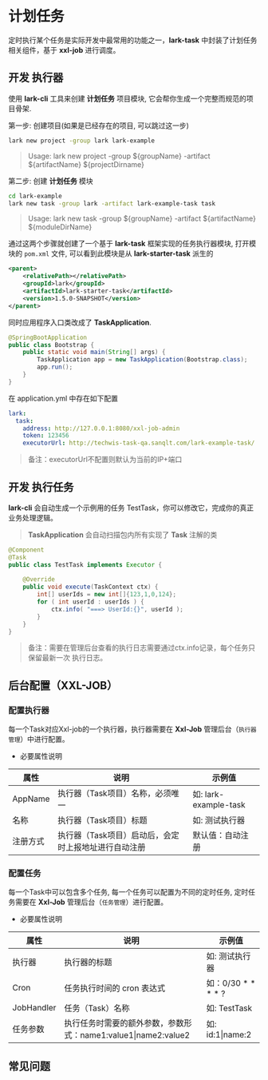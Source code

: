 # 计划任务

定时执行某个任务是实际开发中最常用的功能之一，**lark-task** 中封装了计划任务相关组件，基于 **xxl-job** 进行调度。

## 开发 执行器

使用 **lark-cli** 工具来创建 **计划任务** 项目模块, 它会帮你生成一个完整而规范的项目骨架.

第一步: 创建项目(如果是已经存在的项目, 可以跳过这一步)

```bash
lark new project -group lark lark-example
```
> Usage: lark new project -group ${groupName} -artifact ${artifactName} ${projectDirname}

第二步: 创建 **计划任务** 模块

```bash
cd lark-example
lark new task -group lark -artifact lark-example-task task
```
> Usage: lark new task -group ${groupName} -artifact ${artifactName} ${moduleDirName}

通过这两个步骤就创建了一个基于 **lark-task** 框架实现的任务执行器模块, 打开模块的 `pom.xml` 文件, 可以看到此模块是从 **lark-starter-task** 派生的

```xml
<parent>
    <relativePath></relativePath>
    <groupId>lark</groupId>
    <artifactId>lark-starter-task</artifactId>
    <version>1.5.0-SNAPSHOT</version>
</parent>
```

同时应用程序入口类改成了 **TaskApplication**.

```java
@SpringBootApplication
public class Bootstrap {
    public static void main(String[] args) {
        TaskApplication app = new TaskApplication(Bootstrap.class);
        app.run();
    }
}
```

在 application.yml 中存在如下配置

```yaml
lark:
  task:
    address: http://127.0.0.1:8080/xxl-job-admin
    token: 123456
    executorUrl: http://techwis-task-qa.sanqlt.com/lark-example-task/
```

> 备注：executorUrl不配置则默认为当前的IP+端口

## 开发 执行任务

**lark-cli** 会自动生成一个示例用的任务 TestTask，你可以修改它，完成你的真正业务处理逻辑。

> **TaskApplication** 会自动扫描包内所有实现了 **Task** 注解的类
> 
```java
@Component
@Task
public class TestTask implements Executor {
    
    @Override
    public void execute(TaskContext ctx) {
        int[] userIds = new int[]{123,1,0,124};
        for ( int userId : userIds ) {
            ctx.info( "===> UserId:{}", userId );
        }
    }
}
```

> 备注：需要在管理后台查看的执行日志需要通过ctx.info记录，每个任务只保留最新一次 执行日志。

## 后台配置（XXL-JOB）

### 配置执行器

每一个Task对应Xxl-job的一个执行器，执行器需要在 **Xxl-Job** 管理后台（`执行器管理`）中进行配置。

* 必要属性说明

| 属性   | 说明                                       | 示例值                        |
| ---- | ---------------------------------------- | -------------------------- |
| AppName   | 执行器（Task项目）名称，必须唯一    | 如: lark-example-task        |
| 名称   | 执行器（Task项目）标题 | 如: 测试执行器                 |
| 注册方式   | 执行器（Task项目）启动后，会定时上报地址进行自动注册 | 默认值：自动注册                 |

### 配置任务

每一个Task中可以包含多个任务, 每一个任务可以配置为不同的定时任务, 定时任务需要在 **Xxl-Job** 管理后台（`任务管理`）进行配置。

* 必要属性说明

| 属性   | 说明                                       | 示例值                        |
| ---- | ---------------------------------------- | -------------------------- |
| 执行器   | 执行器的标题    | 如: 测试执行器        |
| Cron   | 任务执行时间的 cron 表达式 | 如：0/30 * * * * ?                  |
| JobHandler  | 任务（Task）名称                                      | 如: TestTask |
| 任务参数  | 执行任务时需要的额外参数，参数形式：name1:value1&#124;name2:value2| 如: id:1&#124;name:2|

## 常见问题